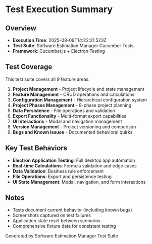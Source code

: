 # Test Execution Summary

## Overview
- **Execution Time**: 2025-08-09T14:22:21.523Z
- **Test Suite**: Software Estimation Manager Cucumber Tests
- **Framework**: Cucumber.js + Electron Testing

## Test Coverage
This test suite covers all 9 feature areas:
1. **Project Management** - Project lifecycle and state management
2. **Feature Management** - CRUD operations and calculations  
3. **Configuration Management** - Hierarchical configuration system
4. **Project Phases Management** - 8-phase project planning
5. **Data Persistence** - File operations and validation
6. **Export Functionality** - Multi-format export capabilities
7. **UI Interactions** - Modal and navigation management
8. **Version Management** - Project versioning and comparison
9. **Bugs and Known Issues** - Documented behavioral quirks

## Key Test Behaviors
- **Electron Application Testing**: Full desktop app automation
- **Real-time Calculations**: Formula validation and edge cases
- **Data Validation**: Business rule enforcement
- **File Operations**: Export and persistence testing
- **UI State Management**: Modal, navigation, and form interactions

## Notes
- Tests document current behavior (including known bugs)
- Screenshots captured on test failures
- Application state reset between scenarios
- Comprehensive fixture data for consistent testing

Generated by Software Estimation Manager Test Suite
